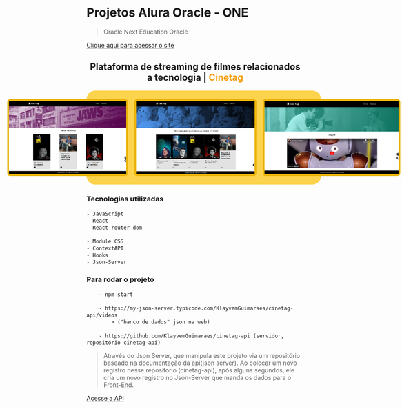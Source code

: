 # Projetos Alura Oracle - ONE
 > Oracle Next Education Oracle

[Clique aqui para acessar o site](https://cinetag-phi-nine.vercel.app/)

<h2 align="center">Plataforma de streaming de filmes relacionados a tecnologia | <span span style="color: #f59e0b;">Cinetag</span></h2>

<div align="center" style="width: 100%; margin: 0 auto; display: flex; gap: 15px; justify-content: center; background-color: #fcd34d; padding: 20px; border: 5px solid fcd34d; border-radius: 20px;">
    <img height="170px" src="./src/img/cinetagFavoritos.png" style="border: 4px solid #eab308; border-radius: 6px;"></img>
    <img height="170px" src="./src/img/cinetagHome.png" style="border: 4px solid #eab308; border-radius: 6px;"></img>
    <img height="170px" src="./src/img/cinetagSection.png" style="border: 4px solid #eab308; border-radius: 6px;"></img>
</div>

### Tecnologias utilizadas
    - JavaScript
    - React
    - React-router-dom

    - Module CSS
    - ContextAPI
    - Hooks
    - Json-Server

### Para rodar o projeto
        - npm start

        - https://my-json-server.typicode.com/KlayvemGuimaraes/cinetag-api/videos 
            > ("banco de dados" json na web)

        - https://github.com/KlayvemGuimaraes/cinetag-api (servidor, repositório cinetag-api)

> Através do Json Server, que manipula este projeto via um repositório baseado na documentação da api(json server).
> Ao colocar um novo registro nesse repositorio (cinetag-api), após alguns segundos, ele cria um novo registro no Json-Server que manda os dados para o Front-End. 

[Acesse a API](https://my-json-server.typicode.com/)